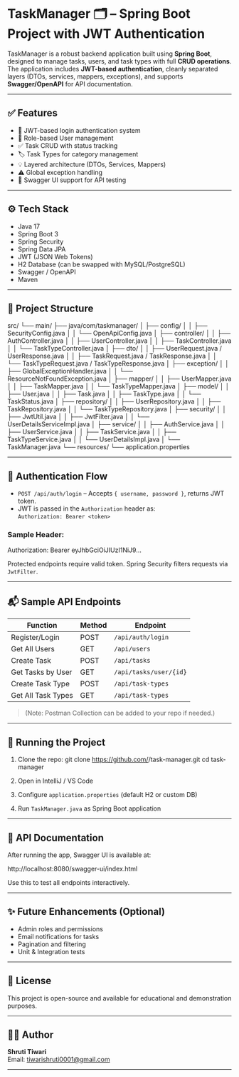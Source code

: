 # TaskManager 🗂️ – Spring Boot Project with JWT Authentication

TaskManager is a robust backend application built using **Spring Boot**, designed to manage tasks, users, and task types with full **CRUD operations**. The application includes **JWT-based authentication**, cleanly separated layers (DTOs, services, mappers, exceptions), and supports **Swagger/OpenAPI** for API documentation.

---

## ✅ Features

- 🔐 JWT-based login authentication system
- 👥 Role-based User management
- ✅ Task CRUD with status tracking
- 🏷️ Task Types for category management
- 💡 Layered architecture (DTOs, Services, Mappers)
- ⚠️ Global exception handling
- 📖 Swagger UI support for API testing

---

## ⚙️ Tech Stack

- Java 17
- Spring Boot 3
- Spring Security
- Spring Data JPA
- JWT (JSON Web Tokens)
- H2 Database (can be swapped with MySQL/PostgreSQL)
- Swagger / OpenAPI
- Maven

---

## 🧱 Project Structure


src/
└── main/
├── java/com/taskmanager/
│ ├── config/
│ │ ├── SecurityConfig.java
│ │ └── OpenApiConfig.java
│ ├── controller/
│ │ ├── AuthController.java
│ │ ├── UserController.java
│ │ ├── TaskController.java
│ │ └── TaskTypeController.java
│ ├── dto/
│ │ ├── UserRequest.java / UserResponse.java
│ │ ├── TaskRequest.java / TaskResponse.java
│ │ └── TaskTypeRequest.java / TaskTypeResponse.java
│ ├── exception/
│ │ ├── GlobalExceptionHandler.java
│ │ └── ResourceNotFoundException.java
│ ├── mapper/
│ │ ├── UserMapper.java
│ │ ├── TaskMapper.java
│ │ └── TaskTypeMapper.java
│ ├── model/
│ │ ├── User.java
│ │ ├── Task.java
│ │ ├── TaskType.java
│ │ └── TaskStatus.java
│ ├── repository/
│ │ ├── UserRepository.java
│ │ ├── TaskRepository.java
│ │ └── TaskTypeRepository.java
│ ├── security/
│ │ ├── JwtUtil.java
│ │ ├── JwtFilter.java
│ │ └── UserDetailsServiceImpl.java
│ ├── service/
│ │ ├── AuthService.java
│ │ ├── UserService.java
│ │ ├── TaskService.java
│ │ ├── TaskTypeService.java
│ │ └── UserDetailsImpl.java
│ └── TaskManager.java
└── resources/
└── application.properties

---

## 🔐 Authentication Flow

- `POST /api/auth/login` – Accepts `{ username, password }`, returns JWT token.
- JWT is passed in the `Authorization` header as:  
  `Authorization: Bearer <token>`

### Sample Header:
Authorization: Bearer eyJhbGciOiJIUzI1NiJ9...


Protected endpoints require valid token. Spring Security filters requests via `JwtFilter`.

---

## 📬 Sample API Endpoints

| Function             | Method | Endpoint                  |
|----------------------|--------|---------------------------|
| Register/Login       | POST   | `/api/auth/login`         |
| Get All Users        | GET    | `/api/users`              |
| Create Task          | POST   | `/api/tasks`              |
| Get Tasks by User    | GET    | `/api/tasks/user/{id}`    |
| Create Task Type     | POST   | `/api/task-types`         |
| Get All Task Types   | GET    | `/api/task-types`         |

> (Note: Postman Collection can be added to your repo if needed.)

---

## 🚀 Running the Project

1. Clone the repo:
git clone https://github.com/<your-username>/task-manager.git
cd task-manager

2. Open in IntelliJ / VS Code  
3. Configure `application.properties` (default H2 or custom DB)  
4. Run `TaskManager.java` as Spring Boot application

---

## 📑 API Documentation

After running the app, Swagger UI is available at:

http://localhost:8080/swagger-ui/index.html


Use this to test all endpoints interactively.

---

## ✨ Future Enhancements (Optional)

- Admin roles and permissions
- Email notifications for tasks
- Pagination and filtering
- Unit & Integration tests

---

## 📄 License

This project is open-source and available for educational and demonstration purposes.

---

## 🙋‍♀️ Author

**Shruti Tiwari**  
Email: [tiwarishruti0001@gmail.com](mailto:tiwarishruti0001@gmail.com)

---
